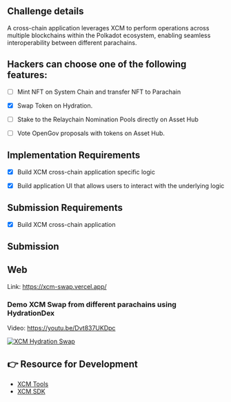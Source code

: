 
## Challenge details

A cross-chain application leverages XCM to perform operations across multiple blockchains within the Polkadot ecosystem, enabling seamless interoperability between different parachains.


## Hackers can choose one of the following features: 

- [ ] Mint NFT on System Chain and transfer NFT to Parachain
- [x] Swap Token on Hydration. 
- [ ] Stake to the Relaychain Nomination Pools directly on Asset Hub
- [ ] Vote OpenGov proposals with tokens on Asset Hub. 


## Implementation Requirements

- [x] Build XCM cross-chain application specific logic
- [x] Build application UI that allows users to interact with the underlying logic



## Submission Requirements 
- [x] Build XCM cross-chain application

## Submission

## Web

Link: https://xcm-swap.vercel.app/

### Demo XCM Swap from different parachains using HydrationDex

Video: https://youtu.be/Dvt837UKDpc

[![XCM Hydration Swap](https://img.youtube.com/vi/Dvt837UKDpc/maxresdefault.jpg)](https://youtu.be/Dvt837UKDpc)

## 👉 Resource for Development

- [XCM Tools](https://github.com/paraspell)
- [XCM SDK](https://github.com/moonbeam-foundation/xcm-sdk)




